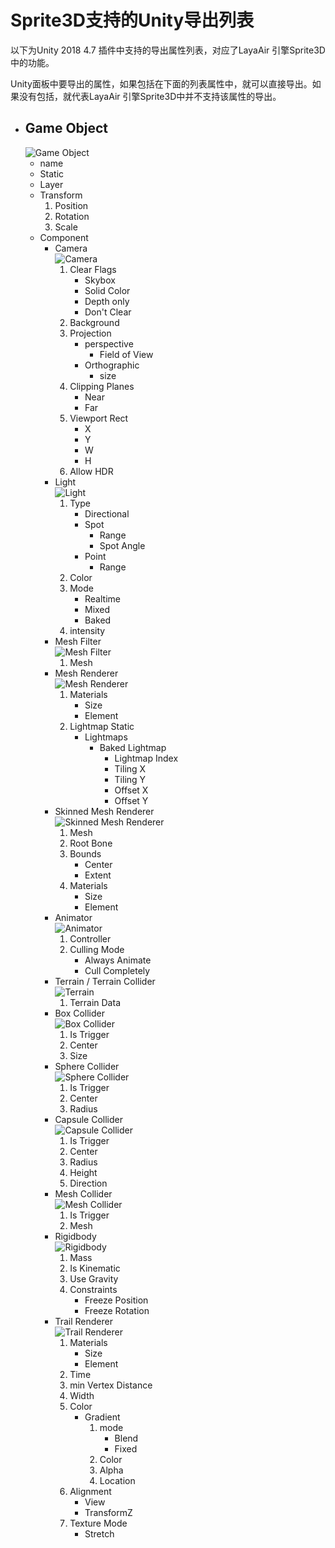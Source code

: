 # Sprite3D支持的Unity导出列表

以下为Unity 2018 4.7 插件中支持的导出属性列表，对应了LayaAir 引擎Sprite3D中的功能。

Unity面板中要导出的属性，如果包括在下面的列表属性中，就可以直接导出。如果没有包括，就代表LayaAir 引擎Sprite3D中并不支持该属性的导出。

- ## Game Object
     ![Game Object](./img/GameObject.png) 
    - name
    - Static
    - Layer
    - Transform
        1. Position
        2. Rotation
        3. Scale
    - Component
        - Camera  
            ![Camera](./img/components/InspectorCamera35.png)
            1. Clear Flags
                - Skybox
                - Solid Color
                - Depth only
                - Don't Clear
            2. Background
            3. Projection
                - perspective
                  - Field of View
                - Orthographic
                  - size
            4. Clipping Planes
                - Near
                - Far
            5. Viewport Rect
                - X
                - Y
                - W
                - H
            6. Allow HDR
        - Light  
            ![Light](./img/components/class-Light-0.png)
            1. Type
                - Directional
                - Spot
                  - Range
                  - Spot Angle
                - Point
                  - Range
            2. Color
            3. Mode
                - Realtime
                - Mixed
                - Baked
            4. intensity
        - Mesh Filter  
            ![Mesh Filter](./img/components/Inspector-MeshFilter.png)
            1. Mesh
        - Mesh Renderer  
            ![Mesh Renderer](./img/components/class-MeshRenderer-0.png)
            1. Materials
                - Size
                - Element
            2. Lightmap Static
                - Lightmaps
                  - Baked Lightmap
                    - Lightmap Index
                    - Tiling X
                    - Tiling Y
                    - Offset X
                    - Offset Y
        - Skinned Mesh Renderer  
            ![Skinned Mesh Renderer](./img/components/Inspector-SkinnedMeshRenderer.png)
            1. Mesh
            2. Root Bone
            3. Bounds
                - Center
                - Extent
            4. Materials
                - Size
                - Element
        - Animator   
            ![Animator](./img/components/MecanimAnimatorComponent.png)
            1. Controller
            2. Culling Mode
                - Always Animate
                - Cull Completely
        - Terrain / Terrain Collider  
            ![Terrain](./img/components/Inspector-TerrainCollider.png)
            1. Terrain Data
        - Box Collider  
            ![Box Collider](./img/components/Inspector-BoxCollider.png)
            1. Is Trigger
            2. Center
            3. Size
        - Sphere Collider  
            ![Sphere Collider](./img/components/Inspector-SphereCollider.png)
            1. Is Trigger
            2. Center
            3. Radius
        - Capsule Collider  
            ![Capsule Collider](./img/components/Inspector-CapsuleCollider.png)
            1. Is Trigger
            2. Center
            3. Radius
            4. Height
            5. Direction
        - Mesh Collider  
            ![Mesh Collider](./img/components/Inspector-MeshCollider.png)
            1. Is Trigger
            2. Mesh
        - Rigidbody  
            ![Rigidbody](./img/components/Inspector-Rigidbody.png)
            1. Mass
            2. Is Kinematic
            3. Use Gravity
            4. Constraints
                - Freeze Position
                - Freeze Rotation
        - Trail Renderer  
            ![Trail Renderer](./img/components/Inspector-TrailRenderer.png)
            1. Materials
                - Size
                - Element
            2. Time
            3. min Vertex Distance
            4. Width
            5. Color
                - Gradient
                    1. mode
                        - Blend
                        - Fixed
                    2. Color
                    3. Alpha
                    4. Location
            6. Alignment 
                - View
                - TransformZ
            7. Texture Mode
                - Stretch

